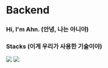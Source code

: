 # Backend
### Hi, I'm Ahn. (안녕, 나는 아니야)

### Stacks (이게 우리가 사용한 기술이야)
<div>
<img src="https://img.shields.io/badge/django-092E20?style=for-the-badge&logo=django&logoColor=white">
<img src="https://img.shields.io/badge/mariaDB-003545?style=for-the-badge&logo=mariaDB&logoColor=white">
</div>
 
